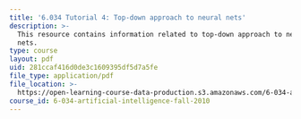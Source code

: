 ```yaml
---
title: '6.034 Tutorial 4: Top-down approach to neural nets'
description: >-
  This resource contains information related to top-down approach to neural
  nets.
type: course
layout: pdf
uid: 281ccaf416d0de3c1609395df5d7a5fe
file_type: application/pdf
file_location: >-
  https://open-learning-course-data-production.s3.amazonaws.com/6-034-artificial-intelligence-fall-2010/281ccaf416d0de3c1609395df5d7a5fe_MIT6_034F10_tutor04.pdf
course_id: 6-034-artificial-intelligence-fall-2010
---
```

